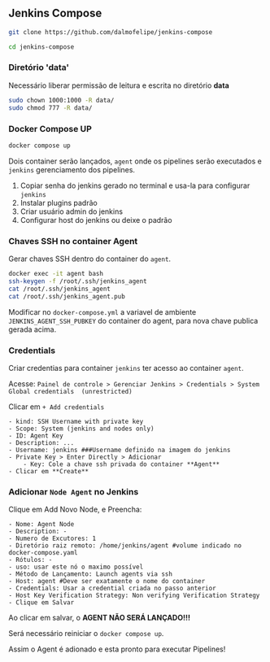 ## Jenkins Compose

```sh
git clone https://github.com/dalmofelipe/jenkins-compose

cd jenkins-compose
```

### Diretório 'data'

Necessário liberar permissão de leitura e escrita no diretório **data**

```sh
sudo chown 1000:1000 -R data/
sudo chmod 777 -R data/
```

### Docker Compose UP

```sh
docker compose up
```

Dois container serão lançados, `agent` onde os pipelines serão executados e `jenkins` gerenciamento dos pipelines.

1. Copiar senha do jenkins gerado no terminal e usa-la para configurar `jenkins`
2. Instalar plugins padrão
3. Criar usuário admin do jenkins 
4. Configurar host do jenkins ou deixe o padrão

### Chaves SSH no container Agent

Gerar chaves SSH dentro do container do `agent`.

```sh
docker exec -it agent bash
ssh-keygen -f /root/.ssh/jenkins_agent
cat /root/.ssh/jenkins_agent
cat /root/.ssh/jenkins_agent.pub
```

Modificar no `docker-compose.yml` a variavel de ambiente `JENKINS_AGENT_SSH_PUBKEY` do container do agent, para nova chave publica gerada acima.

### Credentials

Criar credentias para container `jenkins` ter acesso ao container `agent`.

Acesse: `Painel de controle > Gerenciar Jenkins > Credentials > System Global credentials  (unrestricted)`

Clicar em `+ Add credentials`

```
- kind: SSH Username with private key
- Scope: System (jenkins and nodes only)
- ID: Agent Key
- Description: ...
- Username: jenkins ###Username definido na imagem do jenkins
- Private Key > Enter Directly > Adicionar
    - Key: Cole a chave ssh privada do container **Agent**
- Clicar em **Create**
```

### Adicionar `Node Agent` no Jenkins

Clique em Add Novo Node, e Preencha:

```
- Nome: Agent Node
- Description: -
- Numero de Excutores: 1
- Diretório raiz remoto: /home/jenkins/agent #volume indicado no docker-compose.yaml
- Rótulos: -
- uso: usar este nó o maximo possível
- Método de Lançamento: Launch agents via ssh
- Host: agent #Deve ser exatamente o nome do container
- Credentials: Usar a credential criada no passo anterior
- Host Key Verification Strategy: Non verifying Verification Strategy
- Clique em Salvar
```

Ao clicar em salvar, o __AGENT NÃO SERÁ LANÇADO!!!__

Será necessário reiniciar o `docker compose up`. 

Assim o Agent é adionado e esta pronto para executar Pipelines!
